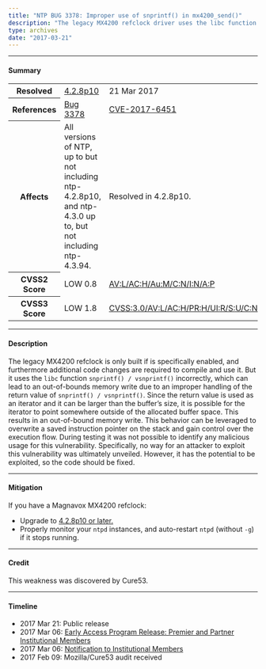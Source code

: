 ```yaml
---
title: "NTP BUG 3378: Improper use of snprintf() in mx4200_send()"
description: "The legacy MX4200 refclock driver uses the libc function snprintf() / vsnprintf() incorrectly, which can lead to an out-of-bounds memory write due to an improper handling of the return value of snprintf() / vsnprintf(). This bug was fixed in NTP 4.2.8p10." 
type: archives
date: "2017-03-21"
---
```


* * *

#### Summary

<table>
  <tbody>
	<tr>
		<th><b>Resolved</b></th>
		<td><a href="/support/securitynotice/4_2_8p10-release-announcement/">4.2.8p10</a></td>
		<td>21 Mar 2017</td>
	</tr>
	<tr>
		<th><b>References</b></th>
		<td><a href="https://bugs.ntp.org/show_bug.cgi?id=3378">Bug 3378</a></td>
		<td><a href="https://nvd.nist.gov/vuln/detail/CVE-2017-6451">CVE-2017-6451</a></td>
	</tr>
	<tr>
		<th><b>Affects</b></th>
		<td>All versions of NTP, up to but not including ntp-4.2.8p10,<br> and ntp-4.3.0 up to, but not including ntp-4.3.94.</td>
		<td>Resolved in 4.2.8p10.</td>
	</tr>
	<tr>
		<th><b>CVSS2 Score</b></th>
		<td>LOW 0.8</td>
		<td><a href="https://nvd.nist.gov/vuln-metrics/cvss/v2-calculator?calculator&version=2.0&vector=(AV:L/AC:H/Au:M/C:N/I:N/A:P)">AV:L/AC:H/Au:M/C:N/I:N/A:P</a></td>
	</tr>
	<tr>
		<th><b>CVSS3 Score<b></th>
		<td>LOW 1.8</td>
		<td><a href="https://www.first.org/cvss/calculator/3.0#CVSS:3.0/AV:L/AC:H/PR:H/UI:R/S:U/C:N/I:L/A:N">CVSS:3.0/AV:L/AC:H/PR:H/UI:R/S:U/C:N/I:L/A:N</a></td>
	</tr>	
  </tbody>	
</table>

* * *
    
#### Description 

The legacy MX4200 refclock is only built if is specifically enabled, and furthermore additional code changes are required to compile and use it. But it uses the `libc` function `snprintf() / vsnprintf()` incorrectly, which can lead to an out-of-bounds memory write due to an improper handling of the return value of `snprintf() / vsnprintf()`. Since the return value is used as an iterator and it can be larger than the buffer’s size, it is possible for the iterator to point somewhere outside of the allocated buffer space. This results in an out-of-bound memory write. This behavior can be leveraged to overwrite a saved instruction pointer on the stack and gain control over the execution flow. During testing it was not possible to identify any malicious usage for this vulnerability. Specifically, no way for an attacker to exploit this vulnerability was ultimately unveiled. However, it has the potential to be exploited, so the code should be fixed.

* * *
    
#### Mitigation

If you have a Magnavox MX4200 refclock:
* Upgrade to [4.2.8p10 or later.](https://downloads.nwtime.org/ntp/4.2.8/) 
* Properly monitor your `ntpd` instances, and auto-restart `ntpd` (without `-g`) if it stops running. 

* * *

#### Credit

This weakness was discovered by Cure53.

* * *

#### Timeline

* 2017 Mar 21: Public release
* 2017 Mar 06: [Early Access Program Release: Premier and Partner Institutional Members](https://www.nwtime.org/membership/benefits/)
* 2017 Mar 06: [Notification to Institutional Members](https://www.nwtime.org/membership/benefits/)
* 2017 Feb 09: Mozilla/Cure53 audit received
